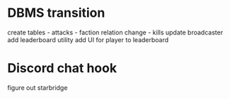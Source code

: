 # DBMS transition
create tables
    - attacks
    - faction relation change
    - kills
update broadcaster
add leaderboard utility
add UI for player to leaderboard

    
# Discord chat hook
figure out starbridge